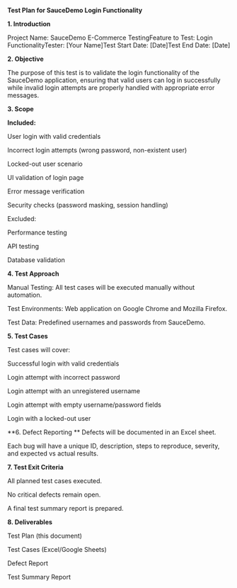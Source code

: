 **Test Plan for SauceDemo Login Functionality**

**1. Introduction**

Project Name: SauceDemo E-Commerce TestingFeature to Test: Login FunctionalityTester: [Your Name]Test Start Date: [Date]Test End Date: [Date]

**2. Objective**

The purpose of this test is to validate the login functionality of the SauceDemo application, ensuring that valid users can log in successfully while invalid login attempts are properly handled with appropriate error messages.

**3. Scope**

**Included:**

User login with valid credentials

Incorrect login attempts (wrong password, non-existent user)

Locked-out user scenario

UI validation of login page

Error message verification

Security checks (password masking, session handling)

Excluded:

Performance testing

API testing

Database validation

**4. Test Approach**

Manual Testing: All test cases will be executed manually without automation.

Test Environments: Web application on Google Chrome and Mozilla Firefox.

Test Data: Predefined usernames and passwords from SauceDemo.

**5. Test Cases**

Test cases will cover:

Successful login with valid credentials

Login attempt with incorrect password

Login attempt with an unregistered username

Login attempt with empty username/password fields

Login with a locked-out user

**6. Defect Reporting
**
Defects will be documented in an Excel sheet.

Each bug will have a unique ID, description, steps to reproduce, severity, and expected vs actual results.

**7. Test Exit Criteria**

All planned test cases executed.

No critical defects remain open.

A final test summary report is prepared.

**8. Deliverables**

Test Plan (this document)

Test Cases (Excel/Google Sheets)

Defect Report

Test Summary Report
